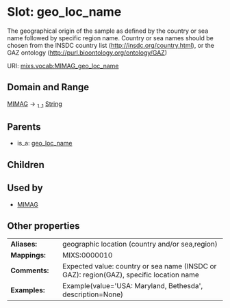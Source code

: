 
# Slot: geo_loc_name


The geographical origin of the sample as defined by the country or sea name followed by specific region name. Country or sea names should be chosen from the INSDC country list (http://insdc.org/country.html), or the GAZ ontology (http://purl.bioontology.org/ontology/GAZ)

URI: [mixs.vocab:MIMAG_geo_loc_name](https://w3id.org/mixs/vocab/MIMAG_geo_loc_name)


## Domain and Range

[MIMAG](MIMAG.md) &#8594;  <sub>1..1</sub> [String](types/String.md)

## Parents

 *  is_a: [geo_loc_name](geo_loc_name.md)

## Children


## Used by

 * [MIMAG](MIMAG.md)

## Other properties

|  |  |  |
| --- | --- | --- |
| **Aliases:** | | geographic location (country and/or sea,region) |
| **Mappings:** | | MIXS:0000010 |
| **Comments:** | | Expected value: country or sea name (INSDC or GAZ): region(GAZ), specific location name |
| **Examples:** | | Example(value='USA: Maryland, Bethesda', description=None) |

